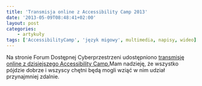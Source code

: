 ```yaml
---
title: 'Transmisja online z Accessibility Camp 2013'
date: '2013-05-09T08:48:41+02:00'
layout: post
categories:
    - artykuły
tags: ['AccessibilityCamp', 'język migowy', multimedia, napisy, wideo]
---
```


Na stronie Forum Dostępnej Cyberprzestrzeni udostępniono [transmisję online z dzisiejszego Accessibility Camp.](http://www.fdc.org.pl/ogladaj-accessibility-camp-2013-na-zywo/)Mam nadzieję, że wszystko pójdzie dobrze i wszyscy chętni będą mogli wziąć w nim udział przynajmniej zdalnie.
